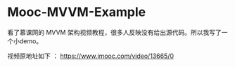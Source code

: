 # Mooc-MVVM-Example


看了慕课网的 MVVM 架构视频教程，很多人反映没有给出源代码。所以我写了一个小demo。

视频原地址如下 ： https://www.imooc.com/video/13665/0

